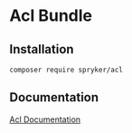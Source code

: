 # Acl Bundle

## Installation

```
composer require spryker/acl
```

## Documentation

[Acl Documentation](http://spryker.github.io/core/bundles/acl)
